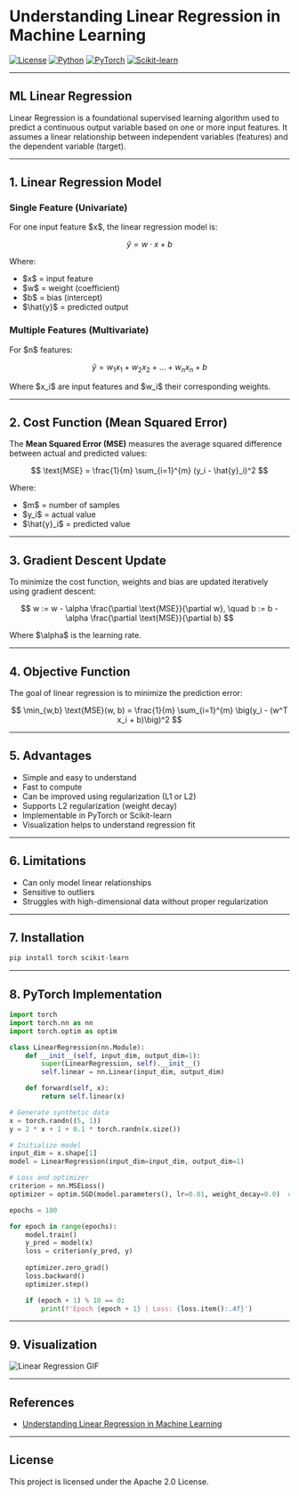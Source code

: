 # Understanding Linear Regression in Machine Learning

[![License](https://img.shields.io/badge/License-Apache_2.0-blue.svg)](https://opensource.org/licenses/Apache-2.0) [![Python](https://img.shields.io/badge/Python-3.8+-3776AB.svg?logo=python\&logoColor=white)](https://www.python.org/) [![PyTorch](https://img.shields.io/badge/PyTorch-2.0-EE4C2C.svg)](https://pytorch.org/) [![Scikit-learn](https://img.shields.io/badge/Scikit--learn-1.3.0-F7931E.svg)](https://scikit-learn.org/)

---

## ML Linear Regression

Linear Regression is a foundational supervised learning algorithm used to predict a continuous output variable based on one or more input features. It assumes a linear relationship between independent variables (features) and the dependent variable (target).

---

## 1. Linear Regression Model

### Single Feature (Univariate)

For one input feature \$x\$, the linear regression model is:

$$
\hat{y} = w \cdot x + b
$$

Where:

* \$x\$ = input feature
* \$w\$ = weight (coefficient)
* \$b\$ = bias (intercept)
* \$\hat{y}\$ = predicted output

### Multiple Features (Multivariate)

For \$n\$ features:

$$
\hat{y} = w_1 x_1 + w_2 x_2 + \dots + w_n x_n + b
$$

Where \$x\_i\$ are input features and \$w\_i\$ their corresponding weights.

---

## 2. Cost Function (Mean Squared Error)

The **Mean Squared Error (MSE)** measures the average squared difference between actual and predicted values:

$$
\text{MSE} = \frac{1}{m} \sum_{i=1}^{m} (y_i - \hat{y}_i)^2
$$

Where:

* \$m\$ = number of samples
* \$y\_i\$ = actual value
* \$\hat{y}\_i\$ = predicted value

---

## 3. Gradient Descent Update

To minimize the cost function, weights and bias are updated iteratively using gradient descent:

$$
w := w - \alpha \frac{\partial \text{MSE}}{\partial w}, \quad b := b - \alpha \frac{\partial \text{MSE}}{\partial b}
$$

Where \$\alpha\$ is the learning rate.

---

## 4. Objective Function

The goal of linear regression is to minimize the prediction error:

$$
\min_{w,b} \text{MSE}(w, b) = \frac{1}{m} \sum_{i=1}^{m} \big(y_i - (w^T x_i + b)\big)^2
$$

---

## 5. Advantages

* Simple and easy to understand
* Fast to compute
* Can be improved using regularization (L1 or L2)
* Supports L2 regularization (weight decay)
* Implementable in PyTorch or Scikit-learn
* Visualization helps to understand regression fit

---

## 6. Limitations

* Can only model linear relationships
* Sensitive to outliers
* Struggles with high-dimensional data without proper regularization

---

## 7. Installation

```bash
pip install torch scikit-learn
```

---

## 8. PyTorch Implementation

```python
import torch
import torch.nn as nn
import torch.optim as optim

class LinearRegression(nn.Module):
    def __init__(self, input_dim, output_dim=1):
        super(LinearRegression, self).__init__()
        self.linear = nn.Linear(input_dim, output_dim)

    def forward(self, x):
        return self.linear(x)

# Generate synthetic data
x = torch.randn((5, 1))
y = 2 * x + 1 + 0.1 * torch.randn(x.size())

# Initialize model
input_dim = x.shape[1]
model = LinearRegression(input_dim=input_dim, output_dim=1)

# Loss and optimizer
criterion = nn.MSELoss()
optimizer = optim.SGD(model.parameters(), lr=0.01, weight_decay=0.0)  # L2 regularization optional

epochs = 100

for epoch in range(epochs):
    model.train()
    y_pred = model(x)
    loss = criterion(y_pred, y)
    
    optimizer.zero_grad()
    loss.backward()
    optimizer.step()

    if (epoch + 1) % 10 == 0:
        print(f'Epoch {epoch + 1} | Loss: {loss.item():.4f}')
```

---

## 9. Visualization

![Linear Regression GIF](https://miro.medium.com/v2/resize\:fit:1400/format\:webp/1*OKjRI4lvO1SDUmRoV4wkBQ.gif)

---

## References

* [Understanding Linear Regression in Machine Learning](https://medium.com/@anthonyhuang1909/understanding-linear-regression-in-machine-learning-e90d157ec1dd)

---

## License

This project is licensed under the Apache 2.0 License.
